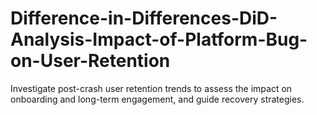 # Difference-in-Differences-DiD-Analysis-Impact-of-Platform-Bug-on-User-Retention
 Investigate post-crash user retention trends to assess the impact on onboarding and long-term engagement, and guide recovery strategies.
